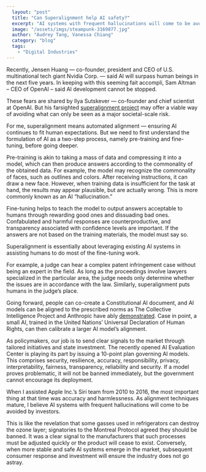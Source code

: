 ```yaml
---
  layout: "post"
  title: "Can Superalignment help AI safety?"
  excerpt: "AI systems with frequent hallucinations will come to be avoided by investors."
  image: "/assets/imgs/steampunk-3169877.jpg"
  author: "Audrey Tang, Vanessa Chiang"
  category: "blog"
  tags: 
    - "Digital Industries"
---
```


Recently, Jensen Huang — co-founder, president and CEO of U.S. multinational tech giant Nvidia Corp. — said AI will surpass human beings in the next five years. In keeping with this seeming fait accompli, Sam Altman – CEO of OpenAI – said AI development cannot be stopped.

These fears are shared by Ilya Sutskever — co-founder and chief scientist at OpenAI. But his farsighted [superalignment project](https://openai.com/blog/introducing-superalignment) may offer a viable way of avoiding what can only be seen as a major societal-scale risk.

For me, superalignment means automated alignment — ensuring AI continues to fit human expectations. But we need to first understand the formulation of AI as a two-step process, namely pre-training and fine-tuning, before going deeper.

Pre-training is akin to taking a mass of data and compressing it into a model, which can then produce answers according to the commonality of the obtained data. For example, the model may recognize the commonality of faces, such as outlines and colors. After receiving instructions, it can draw a new face. However, when training data is insufficient for the task at hand, the results may appear plausible, but are actually wrong. This is more commonly known as an AI “hallucination.”

Fine-tuning helps to teach the model to output answers acceptable to humans through rewarding good ones and dissuading bad ones. Confabulated and harmful responses are counterproductive, and transparency associated with confidence levels are important. If the answers are not based on the training materials, the model must say so.

Superalignment is essentially about leveraging existing AI systems in assisting humans to do most of the fine-tuning work.

For example, a judge can hear a complex patent infringement case without being an expert in the field. As long as the proceedings involve lawyers specialized in the particular area, the judge needs only determine whether the issues are in accordance with the law. Similarly, superalignment puts humans in the judge’s place.

Going forward, people can co-create a Constitutional AI document, and  AI models can be aligned to the prescribed norms as The Collective Intelligence Project and Anthropic have ably [demonstrated](https://www.anthropic.com/index/collective-constitutional-ai-aligning-a-language-model-with-public-input). Case in point, a small AI, trained in the United Nations’ Universal Declaration of Human Rights, can then calibrate a larger AI model’s alignment.

As policymakers, our job is to send clear signals to the market through tailored initiatives and state investment. The recently opened AI Evaluation Center is playing its part by issuing a 10-point plan governing AI models. This comprises security, resilience, accuracy, responsibility, privacy, interpretability, fairness, transparency, reliability and security. If a model proves problematic, it will not be banned immediately, but the government cannot encourage its deployment.

When I assisted Apple Inc.’s Siri team from 2010 to 2016, the most important thing at that time was accuracy and harmlessness. As alignment techniques mature, I believe AI systems with frequent hallucinations will come to be avoided by investors.

This is like the revelation that some gasses used in refrigerators can destroy the ozone layer; signatories to the Montreal Protocol agreed they should be banned. It was a clear signal to the manufacturers that such processes must be adjusted quickly or the product will cease to exist. Conversely, when more stable and safe AI systems emerge in the market, subsequent consumer response and investment will ensure the industry does not go astray. 
